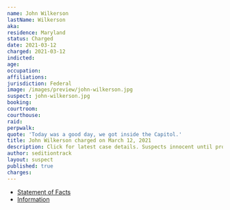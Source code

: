 ```yaml
---
name: John Wilkerson
lastName: Wilkerson
aka:
residence: Maryland
status: Charged
date: 2021-03-12
charged: 2021-03-12
indicted:
age:
occupation:
affiliations:
jurisdiction: Federal
image: /images/preview/john-wilkerson.jpg
suspect: john-wilkerson.jpg
booking:
courtroom:
courthouse:
raid:
perpwalk:
quote: 'Today was a good day, we got inside the Capitol.'
title: John Wilkerson charged on March 12, 2021
description: Click for latest case details. Suspects innocent until proven guilty.
author: seditiontrack
layout: suspect
published: true
charges:
---
```

- [Statement of Facts](https://extremism.gwu.edu/sites/g/files/zaxdzs2191/f/John%20Wilkerson%20IV%20Statement%20of%20Facts.pdf)
- [Information](https://www.justice.gov/usao-dc/case-multi-defendant/file/1387501/download)
